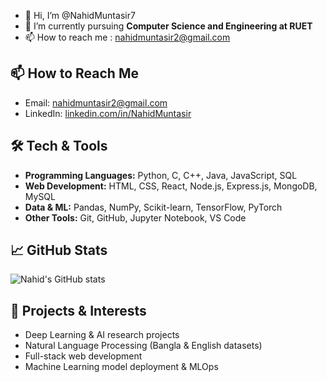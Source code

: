 - 👋 Hi, I’m @NahidMuntasir7
- 🌱 I’m currently pursuing **Computer Science and Engineering at RUET**
- 📫 How to reach me : nahidmuntasir2@gmail.com


## 📫 How to Reach Me
- Email: [nahidmuntasir2@gmail.com](mailto:nahidmuntasir2@gmail.com)  
- LinkedIn: [linkedin.com/in/NahidMuntasir](https://www.linkedin.com/in/nahid-muntasir-rifat/)  

## 🛠️ Tech & Tools
- **Programming Languages:** Python, C, C++, Java, JavaScript, SQL  
- **Web Development:** HTML, CSS, React, Node.js, Express.js, MongoDB, MySQL  
- **Data & ML:** Pandas, NumPy, Scikit-learn, TensorFlow, PyTorch  
- **Other Tools:** Git, GitHub, Jupyter Notebook, VS Code  



## 📈 GitHub Stats
![Nahid's GitHub stats](https://github-readme-stats.vercel.app/api?username=NahidMuntasir7&show_icons=true&theme=tokyonight)
## 🚀 Projects & Interests
- Deep Learning & AI research projects  
- Natural Language Processing (Bangla & English datasets)  
- Full-stack web development  
- Machine Learning model deployment & MLOps
